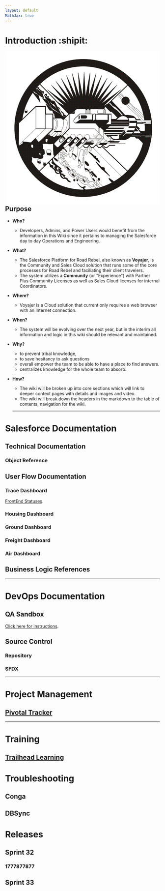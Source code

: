 ```yaml
---
layout: default
MathJax: true
---
```


# Introduction :shipit:

<img align="right" src="https://raw.githubusercontent.com/claytonboss7/githubpages/gh-pages/assets/images/welcome.png">

## Purpose

- **Who?**

  - Developers, Admins, and Power Users would benefit from the information in this Wiki since it pertains to managing the Salesforce day to day Operations and Engineering.

- **What?**

  - The Salesforce Platform for Road Rebel, also known as **Voyajer**, is the Community and Sales Cloud solution that runs some of the core processes for Road Rebel and faciliating their client travelers.
  - The system utilizes a **Community** (or "Experience") with Partner Plus Community Licenses as well as Sales Cloud licenses for internal Coordinators.

- **Where?**

  - Voyajer is a Cloud solution that current only requires a web browser with an internet connection.

- **When?**

  - The system will be evolving over the next year, but in the interim all information and logic in this wiki should be relevant and maintained.

- **Why?**

  - to prevent tribal knowledge,
  - to save hesitancy to ask questions
  - overall empower the team to be able to have a place to find answers.
  - centralizes knowledge for the whole team to absorb.

- **How?**

  - The wiki will be broken up into core sections which will link to deeper context pages with details and images and video.
  - The wiki will break down the headers in the markdown to the table of contents, navigation for the wiki.

  ***

# Salesforce Documentation

## Technical Documentation

### Object Reference

## User Flow Documentation

### Trace Dashboard

[FrontEnd Statuses](./traces.html).

### Housing Dashboard

### Ground Dashboard

### Freight Dashboard

### Air Dashboard

## Business Logic References

---

# DevOps Documentation

## QA Sandbox

[Click here for instructions](./rrdev.html).

## Source Control

### Repository

### SFDX

---

# Project Management

## [Pivotal Tracker](./pivotal.md)

---

# Training

## [Trailhead Learning](./trailhead.md)

# Troubleshooting

## Conga

## DBSync

# Releases

## Sprint 32

### 1777877877

## Sprint 33
